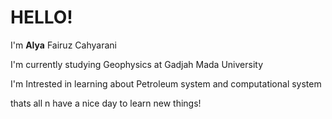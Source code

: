 # HELLO!

I'm **Alya** Fairuz Cahyarani

I'm currently studying Geophysics at Gadjah Mada University

I'm Intrested in learning about Petroleum system and computational system

thats all n have a nice day to learn new things!




<!--
**Alyafairuz/Alyafairuz** is a ✨ _special_ ✨ repository because its `README.md` (this file) appears on your GitHub profile.

Here are some ideas to get you started:

- 🔭 I’m currently working on ...
- 🌱 I’m currently learning ...
- 👯 I’m looking to collaborate on ...
- 🤔 I’m looking for help with ...
- 💬 Ask me about ...
- 📫 How to reach me: ...
- 😄 Pronouns: ...
- ⚡ Fun fact: ...
-->
